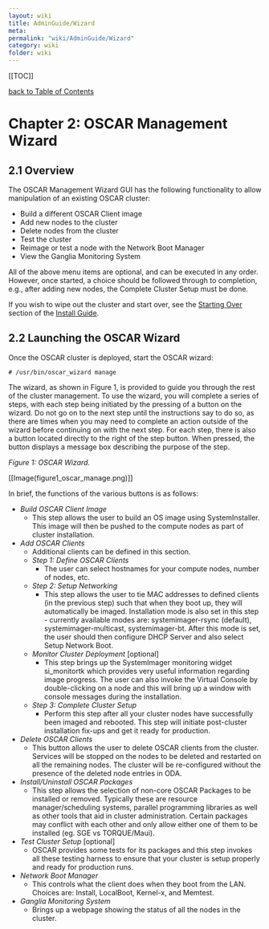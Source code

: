 ```yaml
---
layout: wiki
title: AdminGuide/Wizard
meta: 
permalink: "wiki/AdminGuide/Wizard"
category: wiki
folder: wiki
---
```

<!-- Name: AdminGuide/Wizard -->
<!-- Version: 6 -->
<!-- Author: valleegr -->
[[TOC]]

[back to Table of Contents](AdminGuide)

# Chapter 2: OSCAR Management Wizard

## 2.1 Overview

The OSCAR Management Wizard GUI has the following functionality to allow manipulation of an existing OSCAR cluster:
 * Build a different OSCAR Client image
 * Add new nodes to the cluster
 * Delete nodes from the cluster
 * Test the cluster
 * Reimage or test a node with the Network Boot Manager
 * View the Ganglia Monitoring System

All of the above menu items are optional, and can be executed in any order. However, once started, a choice should be followed through to completion, e.g., after adding new nodes, the Complete Cluster Setup must be done.

If you wish to wipe out the cluster and start over, see the [Starting Over](InstallGuideClusterInstall#StartingOver) section of the [Install Guide](InstallGuide).

## 2.2 Launching the OSCAR Wizard

Once the OSCAR cluster is deployed, start the OSCAR wizard:

    # /usr/bin/oscar_wizard manage

The wizard, as shown in Figure 1, is provided to guide you through the rest of the cluster management. To use the wizard, you will complete a series of steps, 
with each step being initiated by the pressing of a button on the wizard. Do not go on to the next step until the instructions say to do so, 
as there are times when you may need to complete an action outside of the wizard before continuing on with the next step. 
For each step, there is also a <Help> button located directly to the right of the step button. When pressed, 
the <Help> button displays a message box describing the purpose of the step.

*Figure 1: OSCAR Wizard.*

[[Image(figure1_oscar_manage.png)]]


In brief, the functions of the various buttons is as follows:

 * *Build OSCAR Client Image*
   * This step allows the user to build an OS image using SystemInstaller. This image will then be pushed to the compute nodes as part of cluster installation. 
 * *Add OSCAR Clients*
   * Additional clients can be defined in this section.
   * *Step 1: Define OSCAR Clients*
     * The user can select hostnames for your compute nodes, number of nodes, etc.
   * *Step 2: Setup Networking*
     * This step allows the user to tie MAC addresses to defined clients (in the previous step) such that when they boot up, they will automatically be imaged. Installation mode is also set in this step - currently available modes are: systemimager-rsync (default), systemimager-multicast, systemimager-bt. After this mode is set, the user should then configure DHCP Server and also select Setup Network Boot. 
   * *Monitor Cluster Deployment* [optional]
     * This step brings up the SystemImager monitoring widget si_monitortk which provides very useful information regarding image progress. The user can also invoke the Virtual Console by double-clicking on a node and this will bring up a window with console messages during the installation. 
   * *Step 3: Complete Cluster Setup*
     * Perform this step after all your cluster nodes have successfully been imaged and rebooted. This step will initiate post-cluster installation fix-ups and get it ready for production. 
 * *Delete OSCAR Clients*
   * This button allows the user to delete OSCAR clients from the cluster. Services will be stopped on the nodes to be deleted and restarted on all the remaining nodes. The cluster will be re-configured without the presence of the deleted node entries in ODA. 
 * *Install/Uninstall OSCAR Packages*
   * This step allows the selection of non-core OSCAR Packages to be installed or removed. Typically these are resource manager/scheduling systems, parallel programming libraries as well as other tools that aid in cluster administration. Certain packages may conflict with each other and only allow either one of them to be installed (eg. SGE vs TORQUE/Maui).
 * *Test Cluster Setup* [optional]
   * OSCAR provides some tests for its packages and this step invokes all these testing harness to ensure that your cluster is setup properly and ready for production runs. 
 * *Network Boot Manager*
   * This controls what the client does when they boot from the LAN. Choices are: Install, LocalBoot, Kernel-x, and Memtest.
 * *Ganglia Monitoring System*
   * Brings up a webpage showing the status of all the nodes in the cluster.

